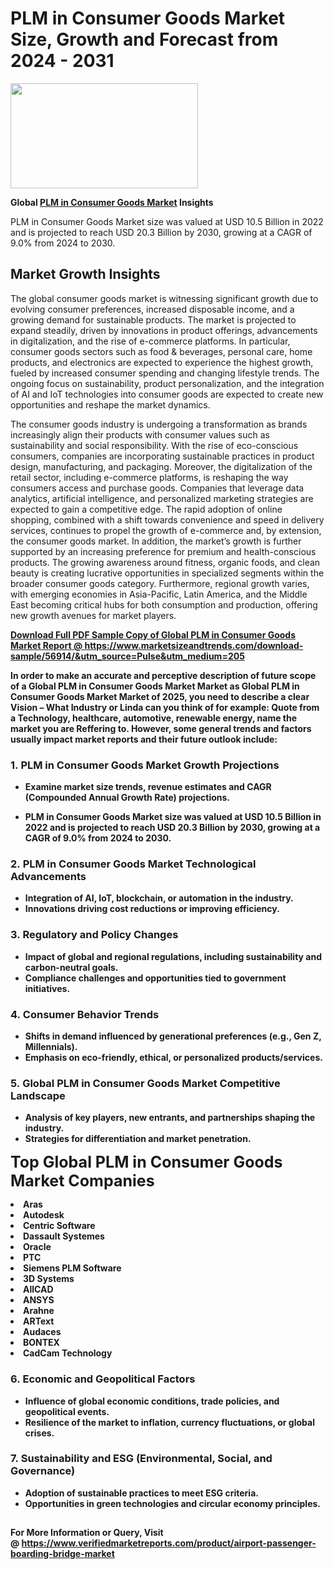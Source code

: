 <H1>PLM in Consumer Goods Market Size, Growth and Forecast from 2024 - 2031</H1><img class="aligncenter size-medium wp-image-584254" src="https://thirdeyenews.in/wp-content/uploads/2024/09/Global-Market-Research-300x168.jpeg" alt="" width="300" height="168" /><p><strong>Global&nbsp;<a href="https://www.marketsizeandtrends.com/download-sample/56914/&amp;utm_source=Pulse&amp;utm_medium=205">PLM in Consumer Goods Market</a> Insights</strong></p><p>PLM in Consumer Goods Market size was valued at USD 10.5 Billion in 2022 and is projected to reach USD 20.3 Billion by 2030, growing at a CAGR of 9.0% from 2024 to 2030.</p><p><h2>Market Growth Insights</h2> <p>The global consumer goods market is witnessing significant growth due to evolving consumer preferences, increased disposable income, and a growing demand for sustainable products. The market is projected to expand steadily, driven by innovations in product offerings, advancements in digitalization, and the rise of e-commerce platforms. In particular, consumer goods sectors such as food & beverages, personal care, home products, and electronics are expected to experience the highest growth, fueled by increased consumer spending and changing lifestyle trends. The ongoing focus on sustainability, product personalization, and the integration of AI and IoT technologies into consumer goods are expected to create new opportunities and reshape the market dynamics.</p> <p><strong><a href="#"></a></strong></p> <p>The consumer goods industry is undergoing a transformation as brands increasingly align their products with consumer values such as sustainability and social responsibility. With the rise of eco-conscious consumers, companies are incorporating sustainable practices in product design, manufacturing, and packaging. Moreover, the digitalization of the retail sector, including e-commerce platforms, is reshaping the way consumers access and purchase goods. Companies that leverage data analytics, artificial intelligence, and personalized marketing strategies are expected to gain a competitive edge. The rapid adoption of online shopping, combined with a shift towards convenience and speed in delivery services, continues to propel the growth of e-commerce and, by extension, the consumer goods market. In addition, the market’s growth is further supported by an increasing preference for premium and health-conscious products. The growing awareness around fitness, organic foods, and clean beauty is creating lucrative opportunities in specialized segments within the broader consumer goods category. Furthermore, regional growth varies, with emerging economies in Asia-Pacific, Latin America, and the Middle East becoming critical hubs for both consumption and production, offering new growth avenues for market players.</p> <p><strong><a href="#"></p><p><span class=""><strong>Download Full PDF Sample Copy of Global PLM in Consumer Goods Market Report</strong> @ <a href="https://www.marketsizeandtrends.com/download-sample/56914/&amp;utm_source=Pulse&amp;utm_medium=205" target="_blank">https://www.marketsizeandtrends.com/download-sample/56914/&amp;utm_source=Pulse&amp;utm_medium=205</a></span></p><p>In order to make an accurate and perceptive description of future scope of a Global&nbsp;PLM in Consumer Goods Market Market as Global&nbsp;PLM in Consumer Goods Market Market of 2025, you need to describe a clear Vision &ndash; What Industry or Linda can you think of for example: Quote from a Technology, healthcare, automotive, renewable energy, name the market you are Reffering to. However, some general trends and factors usually impact market reports and their future outlook include:</p><h3>1.&nbsp;<strong>PLM in Consumer Goods Market Growth Projections</strong></h3><ul><li>Examine market size trends, revenue estimates and CAGR (Compounded Annual Growth Rate) projections.</li><li><p>PLM in Consumer Goods Market size was valued at USD 10.5 Billion in 2022 and is projected to reach USD 20.3 Billion by 2030, growing at a CAGR of 9.0% from 2024 to 2030.</p></li></ul><h3>2.&nbsp;<strong>PLM in Consumer Goods Market Technological Advancements</strong></h3><ul><li>Integration of AI, IoT, blockchain, or automation in the industry.</li><li>Innovations driving cost reductions or improving efficiency.</li></ul><h3>3.&nbsp;<strong>Regulatory and Policy Changes</strong></h3><ul><li>Impact of global and regional regulations, including sustainability and carbon-neutral goals.</li><li>Compliance challenges and opportunities tied to government initiatives.</li></ul><h3>4.&nbsp;<strong>Consumer Behavior Trends</strong></h3><ul><li>Shifts in demand influenced by generational preferences (e.g., Gen Z, Millennials).</li><li>Emphasis on eco-friendly, ethical, or personalized products/services.</li></ul><h3>5.&nbsp;<strong>Global PLM in Consumer Goods Market Competitive Landscape</strong></h3><ul><li>Analysis of key players, new entrants, and partnerships shaping the industry.</li><li>Strategies for differentiation and market penetration.</li></ul><p data-pm-slice="1 1 []"><span style="color: inherit; font-family: inherit; font-size: 25px;">Top Global PLM in Consumer Goods Market Companies</span></p><div class="" data-test-id=""><p><li>Aras</li><li> Autodesk</li><li> Centric Software</li><li> Dassault Systemes</li><li> Oracle</li><li> PTC</li><li> Siemens PLM Software</li><li> 3D Systems</li><li> AllCAD</li><li> ANSYS</li><li> Arahne</li><li> ARText</li><li> Audaces</li><li> BONTEX</li><li> CadCam Technology</li></p></div><h3>6.&nbsp;<strong>Economic and Geopolitical Factors</strong></h3><ul><li>Influence of global economic conditions, trade policies, and geopolitical events.</li><li>Resilience of the market to inflation, currency fluctuations, or global crises.</li></ul><h3>7.&nbsp;<strong>Sustainability and ESG (Environmental, Social, and Governance)</strong></h3><ul><li>Adoption of sustainable practices to meet ESG criteria.</li><li>Opportunities in green technologies and circular economy principles.</li></ul><h2><strong style="font-size: 14px;">For More Information or Query, Visit @&nbsp;</strong><a style="background-color: #ffffff; font-size: 14px;" href="https://www.marketsizeandtrends.com/report/plm-in-consumer-goods-market/" target="_blank">https://www.verifiedmarketreports.com/product/airport-passenger-boarding-bridge-market</a></h2>
